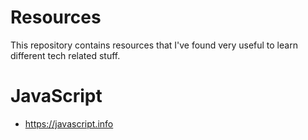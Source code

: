# Resources
This repository contains resources that I've found very useful to learn different tech related stuff.

# JavaScript
  - https://javascript.info 
